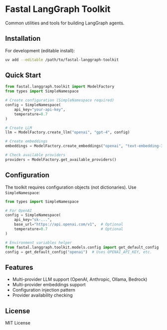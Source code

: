 # Fastal LangGraph Toolkit

Common utilities and tools for building LangGraph agents.

## Installation

For development (editable install):
```bash
uv add --editable /path/to/fastal-langgraph-toolkit
```

## Quick Start

```python
from fastal.langgraph.toolkit import ModelFactory
from types import SimpleNamespace

# Create configuration (SimpleNamespace required)
config = SimpleNamespace(
    api_key="your-api-key",
    temperature=0.7
)

# Create LLM
llm = ModelFactory.create_llm("openai", "gpt-4", config)

# Create embeddings
embeddings = ModelFactory.create_embeddings("openai", "text-embedding-3-small", config)

# Check available providers
providers = ModelFactory.get_available_providers()
```

## Configuration

The toolkit requires configuration objects (not dictionaries). Use `SimpleNamespace`:

```python
from types import SimpleNamespace

# For OpenAI
config = SimpleNamespace(
    api_key="sk-...",
    base_url="https://api.openai.com/v1",  # Optional
    temperature=0.7                        # Optional
)

# Environment variables helper
from fastal.langgraph.toolkit.models.config import get_default_config
config = get_default_config("openai")  # Uses OPENAI_API_KEY, etc.
```

## Features

- Multi-provider LLM support (OpenAI, Anthropic, Ollama, Bedrock)
- Multi-provider embeddings support  
- Configuration injection pattern
- Provider availability checking

## License

MIT License